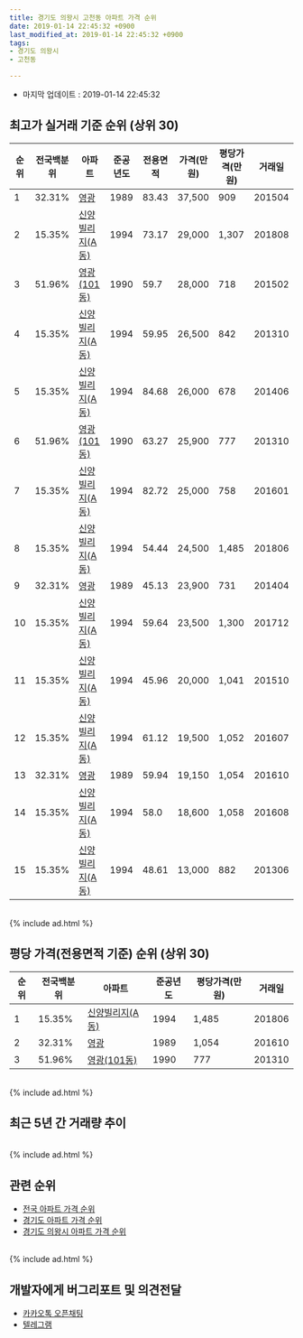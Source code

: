 ```yaml
---
title: 경기도 의왕시 고천동 아파트 가격 순위
date: 2019-01-14 22:45:32 +0900
last_modified_at: 2019-01-14 22:45:32 +0900
tags:
- 경기도 의왕시
- 고천동

---
```


* 마지막 업데이트 : 2019-01-14 22:45:32

## 최고가 실거래 기준 순위 (상위 30)


|순위|전국백분위|아파트|준공년도|전용면적|가격(만원)|평당가격(만원)|거래일|
|---|---|---|---|---|---|---|---|
|1|32.31%|[영광](https://search.naver.com/search.naver?query=%EA%B2%BD%EA%B8%B0%EB%8F%84+%EC%9D%98%EC%99%95%EC%8B%9C+%EA%B3%A0%EC%B2%9C%EB%8F%99+%EC%98%81%EA%B4%91)|1989|83.43|37,500|909|201504|
|2|15.35%|[신양빌리지(A동)](https://search.naver.com/search.naver?query=%EA%B2%BD%EA%B8%B0%EB%8F%84+%EC%9D%98%EC%99%95%EC%8B%9C+%EA%B3%A0%EC%B2%9C%EB%8F%99+%EC%8B%A0%EC%96%91%EB%B9%8C%EB%A6%AC%EC%A7%80%28A%EB%8F%99%29)|1994|73.17|29,000|1,307|201808|
|3|51.96%|[영광(101동)](https://search.naver.com/search.naver?query=%EA%B2%BD%EA%B8%B0%EB%8F%84+%EC%9D%98%EC%99%95%EC%8B%9C+%EA%B3%A0%EC%B2%9C%EB%8F%99+%EC%98%81%EA%B4%91%28101%EB%8F%99%29)|1990|59.7|28,000|718|201502|
|4|15.35%|[신양빌리지(A동)](https://search.naver.com/search.naver?query=%EA%B2%BD%EA%B8%B0%EB%8F%84+%EC%9D%98%EC%99%95%EC%8B%9C+%EA%B3%A0%EC%B2%9C%EB%8F%99+%EC%8B%A0%EC%96%91%EB%B9%8C%EB%A6%AC%EC%A7%80%28A%EB%8F%99%29)|1994|59.95|26,500|842|201310|
|5|15.35%|[신양빌리지(A동)](https://search.naver.com/search.naver?query=%EA%B2%BD%EA%B8%B0%EB%8F%84+%EC%9D%98%EC%99%95%EC%8B%9C+%EA%B3%A0%EC%B2%9C%EB%8F%99+%EC%8B%A0%EC%96%91%EB%B9%8C%EB%A6%AC%EC%A7%80%28A%EB%8F%99%29)|1994|84.68|26,000|678|201406|
|6|51.96%|[영광(101동)](https://search.naver.com/search.naver?query=%EA%B2%BD%EA%B8%B0%EB%8F%84+%EC%9D%98%EC%99%95%EC%8B%9C+%EA%B3%A0%EC%B2%9C%EB%8F%99+%EC%98%81%EA%B4%91%28101%EB%8F%99%29)|1990|63.27|25,900|777|201310|
|7|15.35%|[신양빌리지(A동)](https://search.naver.com/search.naver?query=%EA%B2%BD%EA%B8%B0%EB%8F%84+%EC%9D%98%EC%99%95%EC%8B%9C+%EA%B3%A0%EC%B2%9C%EB%8F%99+%EC%8B%A0%EC%96%91%EB%B9%8C%EB%A6%AC%EC%A7%80%28A%EB%8F%99%29)|1994|82.72|25,000|758|201601|
|8|15.35%|[신양빌리지(A동)](https://search.naver.com/search.naver?query=%EA%B2%BD%EA%B8%B0%EB%8F%84+%EC%9D%98%EC%99%95%EC%8B%9C+%EA%B3%A0%EC%B2%9C%EB%8F%99+%EC%8B%A0%EC%96%91%EB%B9%8C%EB%A6%AC%EC%A7%80%28A%EB%8F%99%29)|1994|54.44|24,500|1,485|201806|
|9|32.31%|[영광](https://search.naver.com/search.naver?query=%EA%B2%BD%EA%B8%B0%EB%8F%84+%EC%9D%98%EC%99%95%EC%8B%9C+%EA%B3%A0%EC%B2%9C%EB%8F%99+%EC%98%81%EA%B4%91)|1989|45.13|23,900|731|201404|
|10|15.35%|[신양빌리지(A동)](https://search.naver.com/search.naver?query=%EA%B2%BD%EA%B8%B0%EB%8F%84+%EC%9D%98%EC%99%95%EC%8B%9C+%EA%B3%A0%EC%B2%9C%EB%8F%99+%EC%8B%A0%EC%96%91%EB%B9%8C%EB%A6%AC%EC%A7%80%28A%EB%8F%99%29)|1994|59.64|23,500|1,300|201712|
|11|15.35%|[신양빌리지(A동)](https://search.naver.com/search.naver?query=%EA%B2%BD%EA%B8%B0%EB%8F%84+%EC%9D%98%EC%99%95%EC%8B%9C+%EA%B3%A0%EC%B2%9C%EB%8F%99+%EC%8B%A0%EC%96%91%EB%B9%8C%EB%A6%AC%EC%A7%80%28A%EB%8F%99%29)|1994|45.96|20,000|1,041|201510|
|12|15.35%|[신양빌리지(A동)](https://search.naver.com/search.naver?query=%EA%B2%BD%EA%B8%B0%EB%8F%84+%EC%9D%98%EC%99%95%EC%8B%9C+%EA%B3%A0%EC%B2%9C%EB%8F%99+%EC%8B%A0%EC%96%91%EB%B9%8C%EB%A6%AC%EC%A7%80%28A%EB%8F%99%29)|1994|61.12|19,500|1,052|201607|
|13|32.31%|[영광](https://search.naver.com/search.naver?query=%EA%B2%BD%EA%B8%B0%EB%8F%84+%EC%9D%98%EC%99%95%EC%8B%9C+%EA%B3%A0%EC%B2%9C%EB%8F%99+%EC%98%81%EA%B4%91)|1989|59.94|19,150|1,054|201610|
|14|15.35%|[신양빌리지(A동)](https://search.naver.com/search.naver?query=%EA%B2%BD%EA%B8%B0%EB%8F%84+%EC%9D%98%EC%99%95%EC%8B%9C+%EA%B3%A0%EC%B2%9C%EB%8F%99+%EC%8B%A0%EC%96%91%EB%B9%8C%EB%A6%AC%EC%A7%80%28A%EB%8F%99%29)|1994|58.0|18,600|1,058|201608|
|15|15.35%|[신양빌리지(A동)](https://search.naver.com/search.naver?query=%EA%B2%BD%EA%B8%B0%EB%8F%84+%EC%9D%98%EC%99%95%EC%8B%9C+%EA%B3%A0%EC%B2%9C%EB%8F%99+%EC%8B%A0%EC%96%91%EB%B9%8C%EB%A6%AC%EC%A7%80%28A%EB%8F%99%29)|1994|48.61|13,000|882|201306|


<br>
{% include ad.html %}
<br>

## 평당 가격(전용면적 기준) 순위 (상위 30)


|순위|전국백분위|아파트|준공년도|평당가격(만원)|거래일|
|---|---|---|---|---|---|
|1|15.35%|[신양빌리지(A동)](https://search.naver.com/search.naver?query=%EA%B2%BD%EA%B8%B0%EB%8F%84+%EC%9D%98%EC%99%95%EC%8B%9C+%EA%B3%A0%EC%B2%9C%EB%8F%99+%EC%8B%A0%EC%96%91%EB%B9%8C%EB%A6%AC%EC%A7%80%28A%EB%8F%99%29)|1994|1,485|201806|
|2|32.31%|[영광](https://search.naver.com/search.naver?query=%EA%B2%BD%EA%B8%B0%EB%8F%84+%EC%9D%98%EC%99%95%EC%8B%9C+%EA%B3%A0%EC%B2%9C%EB%8F%99+%EC%98%81%EA%B4%91)|1989|1,054|201610|
|3|51.96%|[영광(101동)](https://search.naver.com/search.naver?query=%EA%B2%BD%EA%B8%B0%EB%8F%84+%EC%9D%98%EC%99%95%EC%8B%9C+%EA%B3%A0%EC%B2%9C%EB%8F%99+%EC%98%81%EA%B4%91%28101%EB%8F%99%29)|1990|777|201310|


<br>
{% include ad.html %}
<br>

## 최근 5년 간 거래량 추이


<div style="width:100%;">
    <canvas id="deal_progress" height="250"></canvas>
</div>

<script>
new Chart(document.getElementById("deal_progress"), {
    type: 'line',
    data: {
        labels: ['201401','201402','201403','201404','201405','201406','201407','201408','201409','201410','201411','201412','201501','201502','201503','201504','201505','201506','201507','201508','201509','201510','201511','201512','201601','201602','201603','201604','201605','201606','201607','201608','201609','201610','201611','201612','201701','201702','201703','201704','201705','201706','201707','201708','201709','201710','201711','201712','201801','201802','201803','201804','201805','201806','201807','201808','201809','201810','201811','201812','201901'],
        datasets: [{
            label: '실거래 수',
            pointRadius: 1,
            data: [0, 1, 4, 1, 1, 1, 0, 0, 1, 0, 0, 0, 1, 2, 3, 3, 1, 1, 1, 0, 1, 4, 6, 1, 1, 0, 1, 1, 2, 1, 1, 2, 2, 3, 1, 3, 1, 1, 1, 2, 3, 1, 1, 1, 0, 2, 1, 1, 1, 3, 1, 4, 2, 3, 5, 3, 1, 1, 1, 0, 0],
            borderColor: "rgba(255, 201, 14, 1)",
            backgroundColor: "rgba(255, 201, 14, 0.5)",
            fill: true,
        }]
    },
    options: {
        responsive: true,
        title: {
            display: true,
            text: '5년간 거래량 추이'
        },
        tooltips: {
            mode: 'index',
            intersect: false,
        },
        hover: {
            mode: 'nearest',
            intersect: true
        },
        scales: {
            xAxes: [{
                display: true,
                scaleLabel: {
                    display: true,
                    labelString: '년/월'
                }
            }],
            yAxes: [{
                display: true,
                ticks: {
                    suggestedMin: 0,
                },
                scaleLabel: {
                    display: true,
                    labelString: '실거래 수'
                }
            }]
        }
    }
});

</script>


<br>
{% include ad.html %}
<br>

## 관련 순위

- [전국 아파트 가격 순위](https://inasie.github.io/apt-ranking/전국)
- [경기도 아파트 가격 순위](https://inasie.github.io/apt-ranking/경기도)
- [경기도 의왕시 아파트 가격 순위](https://inasie.github.io/apt-ranking/경기도-의왕시)


<br>
{% include ad.html %}
<br>

## 개발자에게 버그리포트 및 의견전달

- [카카오톡 오픈채팅](https://open.kakao.com/o/gLJUAP4)
- [텔레그램](https://t.me/inasie)

